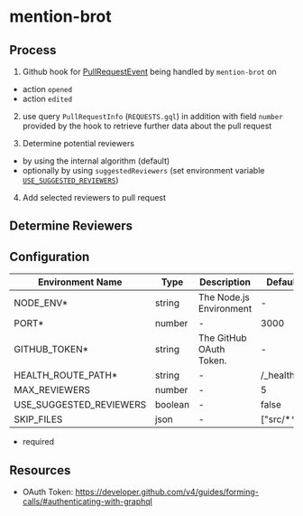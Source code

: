 # mention-brot

## Process

1. Github hook for [PullRequestEvent](https://developer.github.com/v3/activity/events/types/#pullrequestevent) being handled by `mention-brot` on
 - action `opened`
 - action `edited`

2. use query `PullRequestInfo` (`REQUESTS.gql`) in addition with field `number` provided by the hook to retrieve further data about the pull request

3. Determine potential reviewers
  - by using the internal algorithm (default)
  - optionally by using `suggestedReviewers` (set environment variable [`USE_SUGGESTED_REVIEWERS`](#Configuration))

4. Add selected reviewers to pull request

## Determine Reviewers


## Configuration

| Environment Name        | Type      | Description                   | Default    |
| ----------------------- | --------- | ----------------------------- | ---------- |
| NODE_ENV*               | string    | The Node.js Environment       | -          |
| PORT*                   | number    | -                             | 3000       |
| GITHUB_TOKEN*           | string    | The GitHub OAuth Token.       | -          |
| HEALTH_ROUTE_PATH*      | string    | -                             | /_health   |
| MAX_REVIEWERS           | number    | -                             | 5          |
| USE_SUGGESTED_REVIEWERS | boolean   | -                             | false      |
| SKIP_FILES              | json      | -                             | ["src/**"] |

* required

## Resources

- OAuth Token: https://developer.github.com/v4/guides/forming-calls/#authenticating-with-graphql